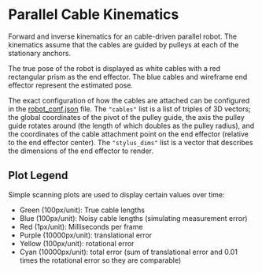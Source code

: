 # Parallel Cable Kinematics
Forward and inverse kinematics for an cable-driven parallel robot. 
The kinematics assume that the cables are guided by pulleys at each of the stationary anchors.

The true pose of the robot is displayed as white cables with a red rectangular prism as the end effector. 
The blue cables and wireframe end effector represent the estimated pose.

The exact configuration of how the cables are attached can be configured in the [robot_conf.json](robot_conf.json) file. 
The `"cables"` list is a list of triples of 3D vectors; the global coordinates of the pivot of the pulley guide, 
the axis the pulley guide rotates around (the length of which doubles as the pulley radius), 
and the coordinates of the cable attachment point on the end effector (relative to the end effector center). 
The `"stylus_dims"` list is a vector that describes the dimensions of the end effector to render.

## Plot Legend

Simple scanning plots are used to display certain values over time:

 * Green (100px/unit): True cable lengths
 * Blue (100px/unit): Noisy cable lengths (simulating measurement error)
 * Red (1px/unit): Milliseconds per frame
 * Purple (10000px/unit): translational error
 * Yellow (100px/unit): rotational error
 * Cyan (10000px/unit): total error (sum of translational error and 0.01 times the rotational error so they are comparable)
